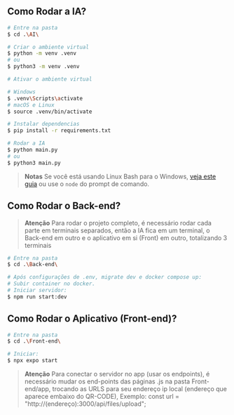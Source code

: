## Como Rodar a IA?

```bash
# Entre na pasta
$ cd .\AI\

# Criar o ambiente virtual
$ python -m venv .venv
# ou
$ python3 -m venv .venv

# Ativar o ambiente virtual

# Windows
$ .venv\Scripts\activate
# macOS e Linux
$ source .venv/bin/activate

# Instalar dependencias
$ pip install -r requirements.txt

# Rodar a IA
$ python main.py
# ou
$ python3 main.py
```
> **Notas**
> Se você está usando Linux Bash para o  Windows, [veja este guia](https://www.howtogeek.com/261575/how-to-run-graphical-linux-desktop-applications-from-windows-10s-bash-shell/) ou use o `node` do prompt de comando.

## Como Rodar o Back-end?
> **Atenção**
> Para rodar o projeto completo, é necessário rodar cada parte em terminais separados, então a IA fica em um terminal, o Back-end em outro e o aplicativo em si (Front) em outro, totalizando 3 terminais
```bash
# Entre na pasta
$ cd .\Back-end\

# Após configurações de .env, migrate dev e docker compose up:
# Subir container no docker.
# Iniciar servidor:
$ npm run start:dev
```

## Como Rodar o Aplicativo (Front-end)?
```bash
# Entre na pasta
$ cd .\Front-end\

# Iniciar:
$ npx expo start
```
> **Atenção**
> Para conectar o servidor no app (usar os endpoints), é necessário mudar os end-points das páginas .js na pasta Front-end/app, trocando as URLS para seu endereço ip local (endereço que aparece embaixo do QR-CODE), Exemplo: const url = "http://(endereço):3000/api/files/upload";


